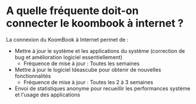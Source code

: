 # A quelle fréquente doit-on connecter le koombook à internet ?

La connexion du KoomBook à Internet permet de :
* Mettre à jour le système et les applications du système (correction de bug et amélioration logiciel essentiellement)
  - Fréquence de mise à jour : Toutes les semaines
* Mettre à jour le logiciel Ideascube pour obtenir de nouvelles fonctionnalités
  - Fréquence de mise à jour : Toutes les 2 à 3 semaines
* Envoi de statistiques anonyme pour recueillir les performances système et l'usage des applications